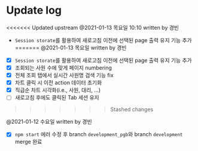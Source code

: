 # Update log 
<<<<<<< Updated upstream
@2021-01-13 목요일 10:10  written by 경빈
- ```Session storate```를 활용하여 새로고침 이전에 선택된 page 출력 유지 기능 추가
=======
@2021-01-13 목요일 written by 경빈 
- [x] ```Session storate```를 활용하여 새로고침 이전에 선택된 page 출력 유지 기능 추가
- [x] 조회되는 사원 수에 맞게 페이지 numbering
- [x] 전체 조회 탭에서 실시간 사원명 검색 기능 fix
- [x] 차트 클릭 시 이전 action 데이터 초기화
- [x] 직급순 차트 시각화(i.e., 사원, 대리, ...)
- [ ] 새로고침 후에도 클릭된 Tab 세션 유지
>>>>>>> Stashed changes

@2021-01-12 수요일 written by 경빈
- [x] ```npm start``` 에러 수정 후 branch ```development_pgb```와 branch ```development``` merge 완료